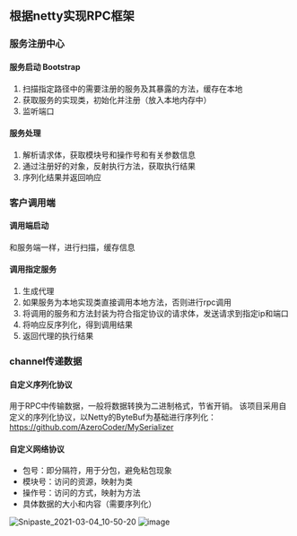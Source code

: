 ## 根据netty实现RPC框架

### 服务注册中心
#### 服务启动 Bootstrap
1. 扫描指定路径中的需要注册的服务及其暴露的方法，缓存在本地
2. 获取服务的实现类，初始化并注册（放入本地内存中）
3. 监听端口

#### 服务处理
1. 解析请求体，获取模块号和操作号和有关参数信息
2. 通过注册好的对象，反射执行方法，获取执行结果
3. 序列化结果并返回响应

### 客户调用端
#### 调用端启动
和服务端一样，进行扫描，缓存信息

#### 调用指定服务
1. 生成代理
2. 如果服务为本地实现类直接调用本地方法，否则进行rpc调用
3. 将调用的服务和方法封装为符合指定协议的请求体，发送请求到指定ip和端口
4. 将响应反序列化，得到调用结果
5. 返回代理的执行结果

### channel传递数据
#### 自定义序列化协议
用于RPC中传输数据，一般将数据转换为二进制格式，节省开销。
该项目采用自定义的序列化协议，以Netty的ByteBuf为基础进行序列化：https://github.com/AzeroCoder/MySerializer
#### 自定义网络协议
- 包号：即分隔符，用于分包，避免粘包现象
- 模块号：访问的资源，映射为类
- 操作号：访问的方式，映射为方法
- 具体数据的大小和内容（需要序列化）

![Snipaste_2021-03-04_10-50-20](https://user-images.githubusercontent.com/37919277/109904022-93896500-7cd7-11eb-8cb2-922c092b77f6.png)
![image](https://user-images.githubusercontent.com/37919277/109904276-f1b64800-7cd7-11eb-85e5-a249733bef57.png)

